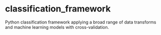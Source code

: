 # classification_framework
Python classification framework applying a broad range of data transforms and machine learning models with cross-validation.
